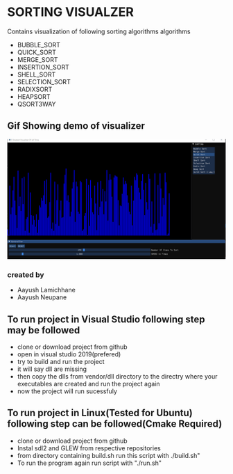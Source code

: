 
# SORTING VISUALZER
Contains visualization of  following sorting algorithms algorithms

* BUBBLE_SORT
* QUICK_SORT
* MERGE_SORT
* INSERTION_SORT
* SHELL_SORT
* SELECTION_SORT
* RADIXSORT
* HEAPSORT
* QSORT3WAY

## Gif Showing demo of visualizer
![Gif](https://github.com/AayushNeupane57/algoVisualizerCPP/blob/master/visualizer.gif)


### created by
* Aayush Lamichhane
* Aayush Neupane
## To run project in Visual Studio following step may be followed
* clone or download project from github
* open in visual studio 2019(prefered)
* try to build and run the project
* it will say dll are missing
* then copy the dlls from vendor/dll directory to the directry where your executables are created and run the project again
* now the project will run sucessfuly 

## To run project in Linux(Tested for Ubuntu) following step can be followed(Cmake Required)
* clone or download project from github
* Instal sdl2 and GLEW from respective repositories
* from directory containing build.sh run this script with ./build.sh"
* To run the program again run script with "./run.sh"

